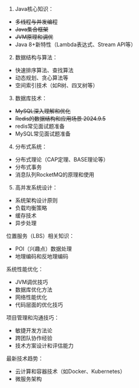 1. Java核心知识：

- ~~多线程与并发编程~~
- ~~Java集合框架~~
- ~~JVM原理和调优~~
- Java 8+新特性（Lambda表达式、Stream API等）

2. 数据结构与算法：

- 快速排序算法、查找算法
- 动态规划、贪心算法等
- 空间索引技术（如R树、四叉树等）

3. 数据库技术：

- ~~MySQL深入理解和优化~~
- ~~Redis的数据结构和应用场景    2024.9.5~~
- redis常见面试题准备
- MySQL常见面试题准备

4. 分布式系统：

- 分布式理论（CAP定理、BASE理论等）
- 分布式事务
- 消息队列RocketMQ的原理和使用

5. 高并发系统设计：

- 系统架构设计原则
- 负载均衡策略
- 缓存技术
- 异步处理

位置服务（LBS）相关知识：

- POI（兴趣点）数据处理
- 地理编码和反地理编码

系统性能优化：

- JVM调优技巧
- 数据库优化方法
- 网络性能优化
- 代码层面的优化技巧

项目管理和沟通技巧：

- 敏捷开发方法论
- 跨团队协作经验
- 技术方案设计和评估能力

最新技术趋势：

- 云计算和容器技术（如Docker、Kubernetes）
- 微服务架构